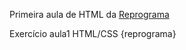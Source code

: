 Primeira aula de HTML da [Reprograma](https://github.com/reprograma)

Exercício aula1  HTML/CSS {reprograma}
